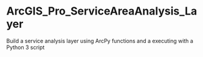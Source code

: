# ArcGIS_Pro_ServiceAreaAnalysis_Layer
 Build a service analysis layer using ArcPy functions and a executing with a Python 3 script
